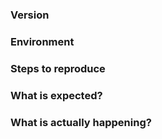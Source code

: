 ### Version



### Environment



### Steps to reproduce





### What is expected?



### What is actually happening?
